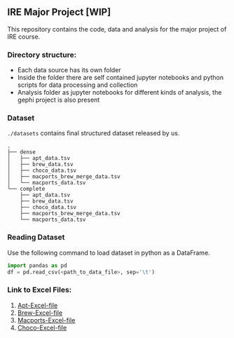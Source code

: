 ## IRE Major Project [WIP]
This repository contains the code, data and analysis for the major project of IRE course.

### Directory structure:
- Each data source has its own folder
- Inside the folder there are self contained jupyter notebooks and python scripts for data processing and collection
- Analysis folder as jupyter notebooks for different kinds of analysis, the gephi project is also present

### Dataset
`./datasets` contains final structured dataset released by us.
```
.
├── dense
│   ├── apt_data.tsv
│   ├── brew_data.tsv
│   ├── choco_data.tsv
│   ├── macports_brew_merge_data.tsv
│   └── macports_data.tsv
└── complete
    ├── apt_data.tsv
    ├── brew_data.tsv
    ├── choco_data.tsv
    ├── macports_brew_merge_data.tsv
    └── macports_data.tsv
```

### Reading Dataset
Use the following command to load dataset in python as a DataFrame.
```py
import pandas as pd
df = pd.read_csv(<path_to_data_file>, sep='\t')
```

### Link to Excel Files:
1. [Apt-Excel-file](https://docs.google.com/spreadsheets/d/1xMWIbQw3vuSdO-bKMQYdxH0ox1-Ckt71Y_mqIO-bjAU/edit?usp=sharing)
2. [Brew-Excel-file](https://docs.google.com/spreadsheets/d/1LkNQTG8Nu0ONNNnATUMilGVKmjavDm6pj_NH_8jzRXU/edit?usp=sharing) 
3. [Macports-Excel-file](https://docs.google.com/spreadsheets/d/1LisdoIsNnNSzJHk5JFwWm6hLP_eqOszEa2lj2JeRQ5I/edit?usp=sharing) 
4. [Choco-Excel-file](https://docs.google.com/spreadsheets/d/1VM-qBJIr9Z_pJQzqMsiB6cQg6DmLdwKMfl954XW1Pjk/edit?usp=sharing) 
